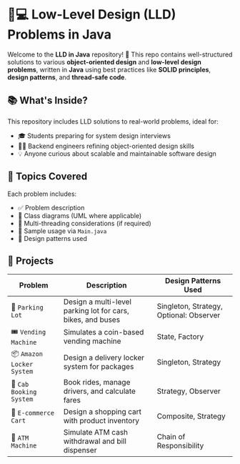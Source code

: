 # 🚗💻 Low-Level Design (LLD) Problems in Java

Welcome to the **LLD in Java** repository! 🎯 This repo contains well-structured solutions to various **object-oriented design** and **low-level design problems**, written in **Java** using best practices like **SOLID principles**, **design patterns**, and **thread-safe code**.


## 📚 What's Inside?

This repository includes LLD solutions to real-world problems, ideal for:

- 🎓 Students preparing for system design interviews
- 🧑‍💻 Backend engineers refining object-oriented design skills
- 💡 Anyone curious about scalable and maintainable software design


## 🧩 Topics Covered

Each problem includes:

- ✅ Problem description
- 🧱 Class diagrams (UML where applicable)
- 🧵 Multi-threading considerations (if required)
- 🧪 Sample usage via `Main.java`
- 🧰 Design patterns used


## 🚀 Projects

| Problem | Description | Design Patterns Used |
|--------|-------------|----------------------|
| 🚗 `Parking Lot` | Design a multi-level parking lot for cars, bikes, and buses | Singleton, Strategy, Optional: Observer |
| 🎟️ `Vending Machine` | Simulates a coin-based vending machine | State, Factory |
| 📦 `Amazon Locker System` | Design a delivery locker system for packages | Singleton, Strategy |
| 🛵 `Cab Booking System` | Book rides, manage drivers, and calculate fares | Strategy, Observer |
| 🛒 `E-commerce Cart` | Design a shopping cart with product inventory | Composite, Strategy |
| 🏦 `ATM Machine` | Simulate ATM cash withdrawal and bill dispenser | Chain of Responsibility |
